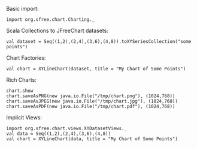 Basic import:

    import org.sfree.chart.Charting._

Scala Collections to JFreeChart datasets:

    val dataset = Seq((1,2),(2,4),(3,6),(4,8)).toXYSeriesCollection("some points")

Chart Factories:

    val chart = XYLineChart(dataset, title = "My Chart of Some Points")

Rich Charts:

    chart.show
    chart.saveAsPNG(new java.io.File("/tmp/chart.png"), (1024,768))
    chart.saveAsJPEG(new java.io.File("/tmp/chart.jpg"), (1024,768))
    chart.saveAsPDF(new java.io.File("/tmp/chart.pdf"), (1024,768))

Implicit Views:

    import org.sfree.chart.views.XYDatasetViews._
    val data = Seq((1,2),(2,4),(3,6),(4,8))
    val chart = XYLineChart(data, title = "My Chart of Some Points")

